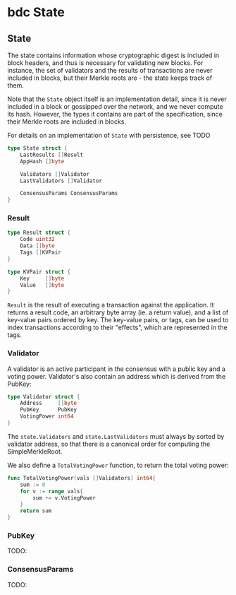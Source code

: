 # bdc State

## State

The state contains information whose cryptographic digest is included in block headers, and thus is
necessary for validating new blocks. For instance, the set of validators and the results of
transactions are never included in blocks, but their Merkle roots are - the state keeps track of them.

Note that the `State` object itself is an implementation detail, since it is never
included in a block or gossipped over the network, and we never compute
its hash. However, the types it contains are part of the specification, since
their Merkle roots are included in blocks.

For details on an implementation of `State` with persistence, see TODO

```go
type State struct {
    LastResults []Result
    AppHash []byte

    Validators []Validator
    LastValidators []Validator

    ConsensusParams ConsensusParams
}
```

### Result

```go
type Result struct {
    Code uint32
    Data []byte
    Tags []KVPair
}

type KVPair struct {
    Key     []byte
    Value   []byte
}
```

`Result` is the result of executing a transaction against the application.
It returns a result code, an arbitrary byte array (ie. a return value),
and a list of key-value pairs ordered by key. The key-value pairs, or tags,
can be used to index transactions according to their "effects", which are
represented in the tags.

### Validator

A validator is an active participant in the consensus with a public key and a voting power.
Validator's also contain an address which is derived from the PubKey:

```go
type Validator struct {
    Address     []byte
    PubKey      PubKey
    VotingPower int64
}
```

The `state.Validators` and `state.LastValidators` must always by sorted by validator address,
so that there is a canonical order for computing the SimpleMerkleRoot.

We also define a `TotalVotingPower` function, to return the total voting power:

```go
func TotalVotingPower(vals []Validators) int64{
    sum := 0
    for v := range vals{
        sum += v.VotingPower
    }
    return sum
}
```

### PubKey

TODO:

### ConsensusParams

TODO:

